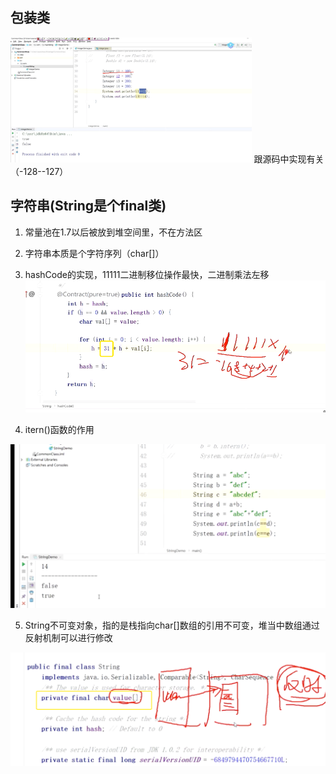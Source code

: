  ## 包装类 
<img src="https://raw.githubusercontent.com/zhouyubiu/gitnotes_images/master/gitnote/2020/03/29/1585497083513-1585497083515.png" weight=400 height=200/>
跟源码中实现有关（-128--127）

## 字符串(String是个final类)
1. 常量池在1.7以后被放到堆空间里，不在方法区
2. 字符串本质是个字符序列（char[]）
3. hashCode的实现，11111二进制移位操作最快，二进制乘法左移 
![title](https://raw.githubusercontent.com/zhouyubiu/gitnotes_images/master/gitnote/2020/03/30/1585498412135-1585498412138.png)

4. itern()函数的作用

![title](https://raw.githubusercontent.com/zhouyubiu/gitnotes_images/master/gitnote/2020/03/30/1585504961487-1585504961491.png)

5. String不可变对象，指的是栈指向char[]数组的引用不可变，堆当中数组通过反射机制可以进行修改

![title](https://raw.githubusercontent.com/zhouyubiu/gitnotes_images/master/gitnote/2020/03/30/1585504216545-1585504216548.png)

